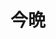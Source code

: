 ---
title: 今晩
description: 今晚、今天晚上
kana: こんばん
pronunciation: konnbann
tone: ①
type: 名词
pubDate: 2024-08-19 00:00:47
lessonIndex: 4
---